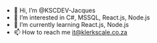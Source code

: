 - 👋 Hi, I’m @KSCDEV-Jacques
- 👀 I’m interested in C#, MSSQL, React.js, Node.js
- 🌱 I’m currently learning React.js, Node.js
- 📫 How to reach me it@klerkscale.co.za

<!---
KSCDEV-Jacques/KSCDEV-Jacques is a ✨ special ✨ repository because its `README.md` (this file) appears on your GitHub profile.
You can click the Preview link to take a look at your changes.
--->
